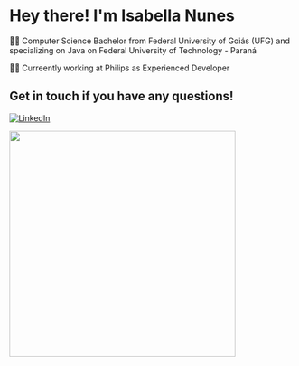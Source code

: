 # Hey there! I'm Isabella Nunes

👩‍💻 Computer Science Bachelor from Federal University of Goiás (UFG) and specializing on Java on Federal University of Technology - Paraná

👩‍⚕️ Curreently working at Philips as Experienced Developer

## Get in touch if you have any questions! 

[![LinkedIn](https://img.shields.io/static/v1?label=&message=LinkedIn&color=gray&style=flat-square&logo=LinkedIn&logoColor=white)](https://www.linkedin.com/in/isabellanunes/)

<img src="https://media.giphy.com/media/Wj7lNjMNDxSmc/giphy.gif" width="400px">
